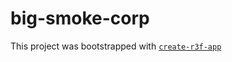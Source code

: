 # big-smoke-corp

This project was bootstrapped with [`create-r3f-app`](https://github.com/utsuboco/create-r3f-app)